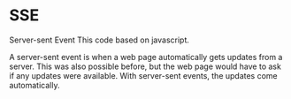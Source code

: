 # SSE
Server-sent Event
This code based on javascript.

A server-sent event is when a web page automatically gets updates from a server.
This was also possible before, but the web page would have to ask if any updates were available. With server-sent events, the updates come automatically.
